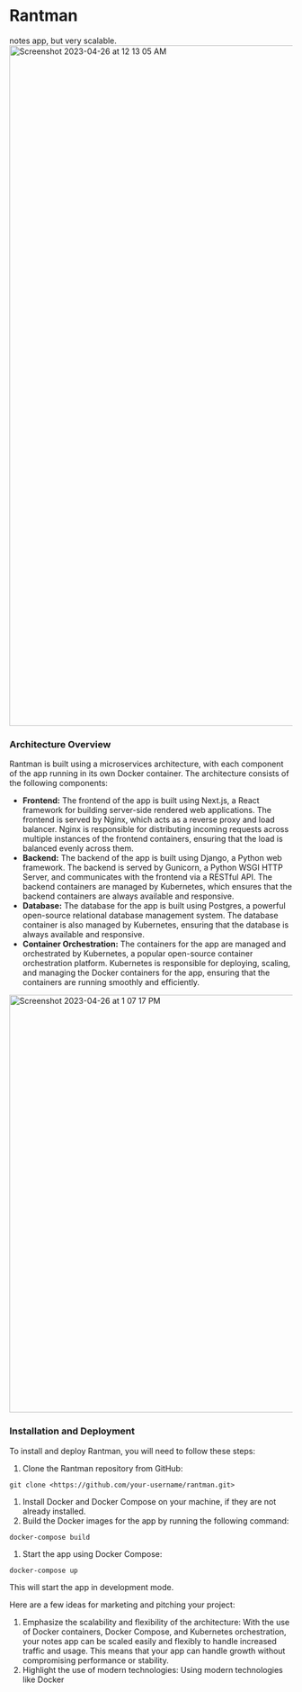 # Rantman
notes app, but very scalable.
<img width="1209" alt="Screenshot 2023-04-26 at 12 13 05 AM" src="https://user-images.githubusercontent.com/90976669/234372290-68f3da46-abbe-4611-9e40-311069a9c08b.png">



### Architecture Overview

Rantman is built using a microservices architecture, with each component of the app running in its own Docker container. The architecture consists of the following components:

- **Frontend:** The frontend of the app is built using Next.js, a React framework for building server-side rendered web applications. The frontend is served by Nginx, which acts as a reverse proxy and load balancer. Nginx is responsible for distributing incoming requests across multiple instances of the frontend containers, ensuring that the load is balanced evenly across them.
- **Backend:** The backend of the app is built using Django, a Python web framework. The backend is served by Gunicorn, a Python WSGI HTTP Server, and communicates with the frontend via a RESTful API. The backend containers are managed by Kubernetes, which ensures that the backend containers are always available and responsive.
- **Database:** The database for the app is built using Postgres, a powerful open-source relational database management system. The database container is also managed by Kubernetes, ensuring that the database is always available and responsive.
- **Container Orchestration:** The containers for the app are managed and orchestrated by Kubernetes, a popular open-source container orchestration platform. Kubernetes is responsible for deploying, scaling, and managing the Docker containers for the app, ensuring that the containers are running smoothly and efficiently.

<img width="742" alt="Screenshot 2023-04-26 at 1 07 17 PM" src="https://user-images.githubusercontent.com/90976669/234503772-01a5a5dd-f208-4082-978a-237fd940a8dd.png">




### Installation and Deployment

To install and deploy Rantman, you will need to follow these steps:


1. Clone the Rantman repository from GitHub:

```
git clone <https://github.com/your-username/rantman.git>
```

1. Install Docker and Docker Compose on your machine, if they are not already installed.
2. Build the Docker images for the app by running the following command:

```
docker-compose build
```

1. Start the app using Docker Compose:

```
docker-compose up
```

This will start the app in development mode.


Here are a few ideas for marketing and pitching your project:

1. Emphasize the scalability and flexibility of the architecture: With the use of Docker containers, Docker Compose, and Kubernetes orchestration, your notes app can be scaled easily and flexibly to handle increased traffic and usage. This means that your app can handle growth without compromising performance or stability.
2. Highlight the use of modern technologies: Using modern technologies like Docker



